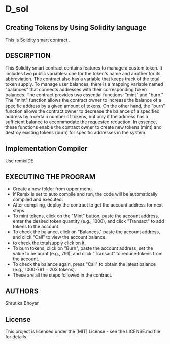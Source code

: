 # D_sol
## Creating Tokens by Using Solidity language
This is Solidity smart contract . 

## DESCIRPTION
This Solidity smart contract contains  features to manage a custom token. It includes two public variables: one for the token's name and another for its abbreviation. The contract also has a variable that keeps track of the total token supply. To manage user balances, there is a mapping variable named "balances" that connects addresses with their corresponding token balances.
The contract provides two essential functions: "mint" and "burn." The "mint" function allows the contract owner to increase the balance of a specific address by a given amount of tokens. On the other hand, the "burn" function allows the contract owner to decrease the balance of a specified address by a certain number of tokens, but only if the address has a sufficient balance to accommodate the requested reduction. In essence, these functions enable the contract owner to create new tokens (mint) and destroy existing tokens (burn) for specific addresses in the system.

## Implementation Compiler 
Use remixIDE 

## EXECUTING THE PROGRAM
* Create a new folder from upper menu.
* If Remix is set to auto compile and run, the code will be automatically compiled and executed. 
* After compiling, deploy the contract to get the account address for next steps.
* To mint tokens, click on the "Mint" button, paste the account address, enter the desired token quantity (e.g., 1000), and click "Transact" to add tokens to the account.
* To check the balance, click on "Balances," paste the account address, and click "Call" to view the account balance.
* to check the totalsupply click on it.
* To burn tokens, click on "Burn", paste the account address, set the value to be burnt (e.g., 791), and click "Transact" to reduce tokens from the account.
* To check the balance again, press "Call" to obtain the latest balance (e.g., 1000-791 = 203 tokens).
* These are all the steps followed in the contract.

## AUTHORS
Shrutika Bhoyar

## License
This project is licensed under the [MIT] License - see the LICENSE.md file for details
